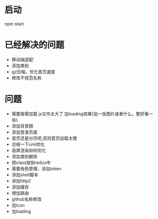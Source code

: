 # 启动
npm start


# 已经解决的问题
- 移动端适配
- 添加类别
- gz压缩，优化首页速度
- 修改不规范名称
# 问题
- 需要按需加载 js文件太大了 加loading效果(加一张图片或者什么，整好看一些)
- 添加背景图
- 添加登录页面
- 首页还是分页吧,否则首页加载太慢
- 总结一下umi优化
- 首屏渲染如何优化
- 添加类别删除
- 把class放到redux中
- 需要角色管理，添加token
- 添加shell脚本
- 添加http2
- 添加缓存
- 增加路由
- github名称修改
- 加icon
- 加loading

